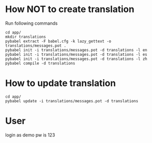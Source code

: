 
# How **NOT** to create translation
Run following commands
```
cd app/
mkdir translations
pybabel extract -F babel.cfg -k lazy_gettext -o translations/messages.pot .
pybabel init -i translations/messages.pot -d translations -l en
pybabel init -i translations/messages.pot -d translations -l es
pybabel init -i translations/messages.pot -d translations -l zh
pybabel compile -d translations
```

# How to update translation
```
cd app/
pybabel update -i translations/messages.pot -d translations
```

# User
login as demo
pw is 123